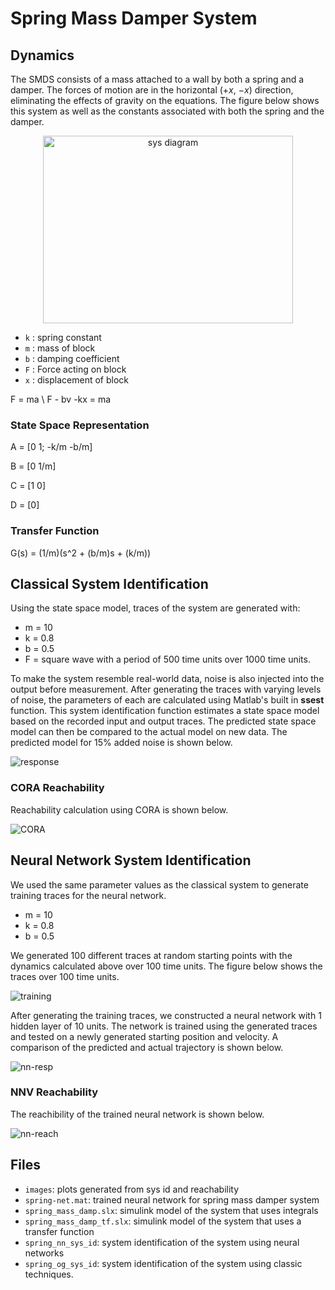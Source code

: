 # Spring Mass Damper System

## Dynamics
The SMDS consists of a mass attached to a wall by both a spring and a damper. The forces of motion are in the horizontal ($+x$, $-x$) direction, eliminating the effects of gravity on the equations. The figure below shows this system as well as the constants associated with both the spring and the damper.

<p align="center">
<img src="./images/Mass-Spring-Damper.png" alt="sys diagram" width="400" height="300">
<p>

- `k` : spring constant
- `m` : mass of block
- `b` : damping coefficient
- `F` : Force acting on block
- `x` : displacement of block

F = ma \\
F - bv -kx = ma

  
### State Space Representation
A = [0 1; -k/m -b/m]

B = [0 1/m]

C = [1 0]

D = [0]

### Transfer Function
G(s) = (1/m)(s^2 + (b/m)s + (k/m))

## Classical System Identification
Using the state space model, traces of the system are generated with:
- m = 10
- k = 0.8
- b = 0.5  
- F = square wave with a period of 500 time units over 1000 time units.

To make the system resemble real-world data, noise is also injected into the output before measurement. After generating the traces with varying levels of noise, the parameters of each are calculated using Matlab's built in **ssest** function. This system identification function estimates a state space model based on the recorded input and output traces. The predicted state space model can then be compared to the actual model on new data. The predicted model for 15% added noise is shown below.

![response](./images/resp-15_noise.png)

### CORA Reachability
Reachability calculation using CORA is shown below.

![CORA](./images/Sim_Reach_cora.png)

## Neural Network System Identification
We used the same parameter values as the classical system to generate training traces for the neural network. 
- m = 10
- k = 0.8
- b = 0.5

We generated 100 different traces at random starting points with the dynamics calculated above over 100 time units. The figure below shows the traces over 100 time units.

![training](./images/NN/training_data-t.png)

After generating the training traces, we constructed a neural network with 1 hidden layer of 10 units. The network is trained using the generated traces and tested on a newly generated starting position and velocity. A comparison of the predicted and actual trajectory is shown below.

![nn-resp](./images/NN/sim-t.png)

### NNV Reachability
 The reachibility of the trained neural network is shown below.
 
 ![nn-reach](./images/NN/nn-reach.png)
 
## Files
- `images`: plots generated from sys id and reachability
- `spring-net.mat`: trained neural network for spring mass damper system
- `spring_mass_damp.slx`: simulink model of the system that uses integrals
- `spring_mass_damp_tf.slx`: simulink model of the system that uses a transfer function
- `spring_nn_sys_id`: system identification of the system using neural networks
- `spring_og_sys_id`: system identification of the system using classic techniques.
